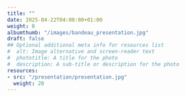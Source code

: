 ```yaml
---
title: ""
date: 2025-04-22T04:00:00+01:00
weight: 0
albumthumb: "/images/bandeau_presentation.jpg"
draft: false
## Optional additional meta info for resources list
#  alt: Image alternative and screen-reader text
#  phototitle: A title for the photo
#  description: A sub-title or description for the photo
resources:
- src: "/presentation/presentation.jpg"
  weight: 20
---
```

